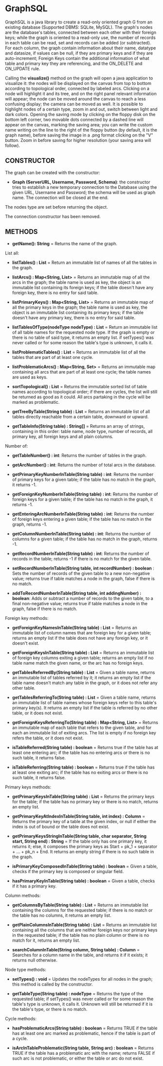 # GraphSQL
GraphSQL is a java library to create a read-only oriented graph G from an existing database (Supported DBMS: SQLite, MySQL).
The graph's  nodes are the database's tables, connected between each other with their foreign keys; while the graph is oriented to a read-only use, the number of records in each table can be read, set and records can be added (or subtracted).
For each column, the graph contain information about their name, datatype and datasize, if values can be null, if they are primary keys and if they are auto-increment;
Foreign Keys contain the additional information of what table and primary key they are referencing, and the ON_DELETE and ON_UPDATE rule.

Calling the **visualize()** method on the graph will open a java application to visualize it: the nodes will be displayed on the canvas from top to bottom according to topological order, connected by labeled arcs. 
	Clicking on a node will highlight it and its tree, and on the right panel relevant information will appear; the node can be moved around the canvas to reach a less confusing display; the camera can be moved as well.
	It is possible to highlight nodes of a certain type, zoom in and out, switch between light and dark colors. 
	Opening the saving mode by clicking on the floppy disk on the bottom left corner, two movable dots connected by a dashed line will appear on the canvas, marking the saving area; you can write the custom name writing on the line to the right of the floppy button (by default, it is the graph name), before saving the image in a .png format clicking on the "V" button. Zoom in before saving for higher resolution (your saving area will follow).

## CONSTRUCTOR

The graph can be created with the constructor:

  - **Graph (ServerURL, Username, Password, Schema)**: the constructor tries to establish a new temporary connection to the Database using the given URL, Username and Password; the schema will be used as graph name. The connection will be closed at the end.
  
  The nodes type are set before returning the object.

  The connection constructor has been removed.

## METHODS

- **getName(): String** = Returns the name of the graph.

List all:

- **listTables() : List<String>** = Return an immutable list of names of all the tables in the graph. 

- **listArcs() : Map<String, List<ForeignKeyColumn>>** = Returns an immutable map of all the arcs in the graph; the table name is used as key, the object is an immutable list containing its foreign keys; if the table doesn't have any foreign key, there is no entry for said table.

- **listPrimaryKeys() : Map<String, List<Column>>** = Returns an immutable map of all the primary keys in the graph; the table name is used as key, the object is an immutable list containing its primary keys; if the table doesn't have any primary key, there is no entry for said table.

- **listTablesOfType(nodeType nodeType) : List<String>** = Return an immutable list of all table names for the requested node type. If the graph is empty or there is no table of said type, it returns an empty list. if setTypes() was never called or for some reason the table's type is unknown, it calls it.

- **listProblematicTables() : List<String>** = Returns an immutable list of all the tables that are part of at least one cycle.

- **listProblematicArcs() : Map<String, Set<ForeignKeyColumn>>** = Returns an immutable map containing all arcs that are part of at least one cycle; the table names are used as keys.

- **sortTopological() : List<String>** = Returns the immutable sorted list of table names according to topological order; if there are cycles, the list will still be returned as good as it could. All arcs partaking in the cycle will be marked as problematic.

- **getTreeByTable(String table) : List<String>** = Returns an immutable list of all tables directly reachable from a certain table, downward or upward.

- **getTableInfo(String table) : String[]** = Returns an array of strings, containing in this order: table name, node type, number of records, all primary key, all foreign keys and all plain columns.


Number of:

- **getTableNumber() : int**: Returns the number of tables in the graph.

- **getArcNumber() : int**: Returns the number of total arcs in the database.

- **getPrimaryKeyNumberInTable(String table) : int**: Returns the number of primary keys for a given table; if the table has no match in the graph, it returns -1.

- **getForeignKeyNumberInTable(String table) : int**: Returns the number of foreign keys for a given table; if the table has no match in the graph, it returns -1.

- **getEnteringArcNumberInTable(String table) : int**: Returns the number of foreign keys entering a given table; if the table has no match in the graph, returns -1.

- **getColumnNumberInTable(String table) : int**: Returns the number of columns for a given table; if the table has no match in the graph, returns -1.

- **getRecordNumberInTable(String table) : int**: Returns the number of records in the table; returns -1 if there is no match for the given table.

- **setRecordNumberInTable(String table, int recordNumber) : boolean** : Sets the number of records of the given table to a new non-negative value; returns true if table matches a node in the graph, false if there is no match.

- **addToRecordNumberInTable(String table, int addingNumber) : boolean**: Adds or subtract a number of records to the given table, to a final non-negative value; returns true if table matches a node in the graph, false if there is no match.


Foreign key methods:

- **getForeignKeyNamesInTable(String table) : List<String>** = Returns an immutable list of column names that are foreign key for a given table; returns an empty list if the table does not have any foreign key, or it doesn't exist.

- **getForeignKeysInTable(String table) : List<ForeignKeyColumn>** = Returns an immutable list of foreign key columns exiting a given table; returns an empty list if no table name match the given name, or the arc has no foreign keys.

- **getTablesReferredBy(String table) : List<String>** = Given a table name, returns an immutable list of tables referred by it; it returns an empty list if the table name doesn't match any table in the graph, or it does not refer any other table.

- **getTablesReferringTo(String table) : List<String>** = Given a table name, returns an immutable list of table names whose foreign keys refer to this table's primary key(s). It returns an empty list if the table is referred by no other table, or it does not exist.

- **getForeignKeysReferringTo(String table) : Map<String, List<ForeignKeyColumn>>** = Returns an immutable map of each table that refers to the given table, and for each an immutable list of exiting arcs. The list is empty if no foreign key refers the table, or it does not exist.

- **isTableReferred(String table) : boolean** = Returns true if the table has at least one entering arc; if the table has no entering arcs or there is no such table, it returns false.

- **isTableReferring(String table) : boolean** = Returns true if the table has at least one exiting arc; if the table has no exiting arcs or there is no such table, it returns false.


Primary keys methods:

- **getPrimaryKeysInTable(String table) : List<Column>** = Returns the primary keys for the table; if the table has no primary key or there is no match, returns an empty list.

- **getPrimaryKeyAtIndexInTable(String table, int index) : Column** = Returns the primary key of a table at the given index, or null if either the index is out of bound or the table does not exist.

- **getPrimaryKeysStringInTable(String table, char separator, String start, String end) : String** = If the table only has one primary key, it returns it; else, it composes the primary keys as Start + pk_1 + separator + ... + pk_n + End. It returns an empty string if there is no such table in the graph.

- **isPrimaryKeyComposedInTable(String table) : boolean** = Given a table, checks if the primary key is composed or singular field.

- **hasPrimaryKeyInTable(String table) : boolean** = Given a table, checks if it has a primary key.


Column methods:

- **getColumnsByTable(String table) : List<Column>** = Returns an immutable list containing the columns for the requested table; if there is no match or the table has no columns, it returns an empty list.

- **getPlainColumnsInTable(String table) : List<Column>** = Returns an immutable list containing all the columns that are neither foreign keys nor primary keys in the requested table; if the table has no plain column or there is no match for it, returns an empty list.

- **searchColumnInTable(String column, String table) : Column** = Searches for a column name in the table, and returns it if it exists; it returns null otherwise.


Node type methods:

- **setTypes() : void** = Updates the nodeTypes for all nodes in the graph; this method is called by the constructor.

- **getTableType(String table) : nodeType** = Returns the type of the requested table; if setTypes() was never called or for some reason the table's type is unknown, it calls it. Unknown will still be returned if it is the table's type, or there is no match.



Cycle methods:

- **hasProblematicArcs(String table) : boolean** = Returns TRUE if the table has at least one arc marked as problematic, hence if the table is part of a cycle.

- **isArcInTableProblematic(String table, String arc) : boolean** = Returns TRUE if the table has a problematic arc with the name; returns FALSE if such arc is not problematic, or either the table or arc do not exist.





